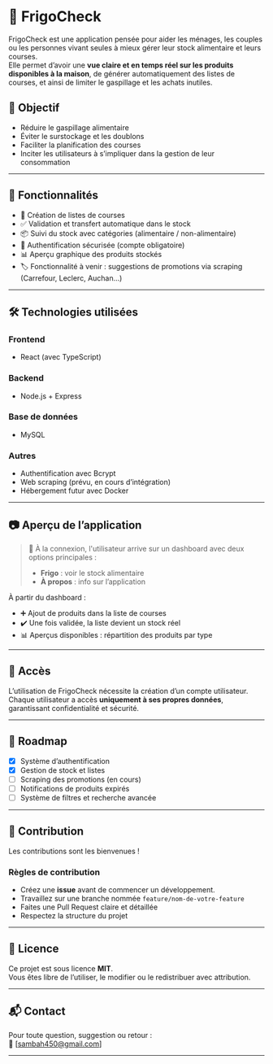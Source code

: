 # 🧊 FrigoCheck

FrigoCheck est une application pensée pour aider les ménages, les couples ou les personnes vivant seules à mieux gérer leur stock alimentaire et leurs courses.  
Elle permet d’avoir une **vue claire et en temps réel sur les produits disponibles à la maison**, de générer automatiquement des listes de courses, et ainsi de limiter le gaspillage et les achats inutiles.

## 🎯 Objectif

- Réduire le gaspillage alimentaire
- Éviter le surstockage et les doublons
- Faciliter la planification des courses
- Inciter les utilisateurs à s’impliquer dans la gestion de leur consommation

---

## 🚀 Fonctionnalités

- 🧾 Création de listes de courses
- ✅ Validation et transfert automatique dans le stock
- 📦 Suivi du stock avec catégories (alimentaire / non-alimentaire)
- 👤 Authentification sécurisée (compte obligatoire)
- 📊 Aperçu graphique des produits stockés
- 🏷️ Fonctionnalité à venir : suggestions de promotions via scraping (Carrefour, Leclerc, Auchan...)

---

## 🛠️ Technologies utilisées

### Frontend
- React (avec TypeScript)

### Backend
- Node.js + Express

### Base de données
- MySQL

### Autres
- Authentification avec Bcrypt
- Web scraping (prévu, en cours d’intégration)
- Hébergement futur avec Docker

---

## 📷 Aperçu de l’application

> 📍 À la connexion, l'utilisateur arrive sur un dashboard avec deux options principales :
> - **Frigo** : voir le stock alimentaire
> - **À propos** : info sur l’application

À partir du dashboard :
- ➕ Ajout de produits dans la liste de courses
- ✔️ Une fois validée, la liste devient un stock réel
- 📊 Aperçus disponibles : répartition des produits par type

---

## 🔐 Accès

L’utilisation de FrigoCheck nécessite la création d’un compte utilisateur.  
Chaque utilisateur a accès **uniquement à ses propres données**, garantissant confidentialité et sécurité.

---

## 🧭 Roadmap

- [x] Système d’authentification
- [x] Gestion de stock et listes
- [ ] Scraping des promotions (en cours)
- [ ] Notifications de produits expirés
- [ ] Système de filtres et recherche avancée

---

## 🤝 Contribution

Les contributions sont les bienvenues !

### Règles de contribution
- Créez une **issue** avant de commencer un développement.
- Travaillez sur une branche nommée `feature/nom-de-votre-feature`
- Faites une Pull Request claire et détaillée
- Respectez la structure du projet

---

## 📄 Licence

Ce projet est sous licence **MIT**.  
Vous êtes libre de l’utiliser, le modifier ou le redistribuer avec attribution.

---

## 📬 Contact

Pour toute question, suggestion ou retour :  
📧 [sambah450@gmail.com]

---
